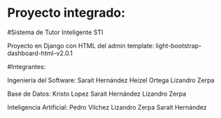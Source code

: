 # Proyecto integrado:

#Sistema de Tutor Inteligente STI


Proyecto en Django con HTML del admin template: light-bootstrap-dashboard-html-v2.0.1


#Integrantes: 

Ingeniería del Software: Sarait Hernández
			 			 Heizel Ortega
			             Lizandro Zerpa

Base de Datos: Kristo Lopez
			   Sarait Hernández
			   Lizandro Zerpa

Inteligencia Artificial: Pedro Vilchez 
						 Lizandro Zerpa
						 Sarait Hernández

